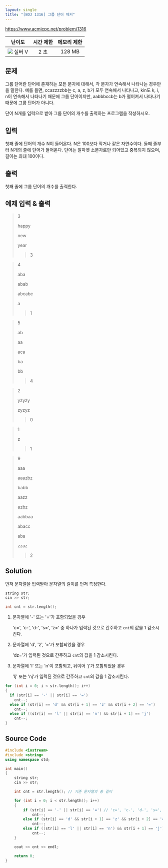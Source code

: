 ```yaml
---
layout: single
title: "[BOJ 1316] 그룹 단어 체커"
---
```


<https://www.acmicpc.net/problem/1316>

|난이도|시간 제한|메모리 제한|
|:---:|:---:|:---:|
|![](https://d2gd6pc034wcta.cloudfront.net/tier/6.svg) 실버 V|2 초|128 MB|

## 문제

그룹 단어란 단어에 존재하는 모든 문자에 대해서, 각 문자가 연속해서 나타나는 경우만을 말한다.
예를 들면, ccazzzzbb는 c, a, z, b가 모두 연속해서 나타나고, kin도 k, i, n이 연속해서 나타나기 때문에 그룹 단어이지만, aabbbccb는 b가 떨어져서 나타나기 때문에 그룹 단어가 아니다.

단어 N개를 입력으로 받아 그룹 단어의 개수를 출력하는 프로그램을 작성하시오.

## 입력

첫째 줄에 단어의 개수 N이 들어온다. N은 100보다 작거나 같은 자연수이다.
둘째 줄부터 N개의 줄에 단어가 들어온다. 단어는 알파벳 소문자로만 되어있고 중복되지 않으며, 길이는 최대 100이다.

## 출력

첫째 줄에 그룹 단어의 개수를 출력한다.

## 예제 입력 & 출력
> 3
> 
> happy
> 
> new
> 
>year
>> 3

> 4
> 
> aba
> 
> abab
> 
> abcabc
> 
> a
>> 1

> 5
> 
> ab
> 
> aa
> 
> aca
> 
> ba
> 
> bb
>> 4

> 2
> 
> yzyzy
> 
> zyzyz
>> 0

> 1
> 
> z
>> 1

> 9
> 
> aaa
> 
> aaazbz
> 
> babb
> 
> aazz
> 
> azbz
> 
> aabbaa
> 
> abacc
> 
> aba
> 
> zzaz
>> 2

## Solution

먼저 문자열을 입력받아 문자열의 길이를 먼저 측정한다.

```c++
string str;
cin >> str;

int cnt = str.length();
```

1. 문자열에 '-' 또는 '='가 포함되었을 경우

   'c=', 'c-', 'd-', 's=', 'z=' 중 하나가 입력된 것으로 간주하고 ```cnt```의 값을 1 감소시킨다.

2. 문자열에 'd', 'z', '='가 포함되었을 경우

   'dz='가 입력된 것으로 간주하고 ```cnt```의 값을 1 감소시킨다.

3. 문자열에 'l' 또는 'n'이 포함되고, 뒤이어 'j'가 포함되었을 경우

   'lj' 또는 'nj'가 입력된 것으로 간주하고 ```cnt```의 값을 1 감소시킨다.

```c++
for (int i = 0; i < str.length(); i++)
{
  if (str[i] == '-' || str[i] == '=')
    cnt--;
  else if (str[i] == 'd' && str[i + 1] == 'z' && str[i + 2] == '=')
    cnt--;
  else if ((str[i] == 'l' || str[i] == 'n') && str[i + 1] == 'j')
    cnt--;
}
```

## Source Code

```c++
#include <iostream>
#include <string>
using namespace std;

int main()
{
	string str;
	cin >> str;

	int cnt = str.length(); // 기존 문자열의 총 길이

	for (int i = 0; i < str.length(); i++)
	{
		if (str[i] == '-' || str[i] == '=') // 'c=', 'c-', 'd-', 's=', 'z=' 중 하나가 입력되었을 때 처리
			cnt--;
		else if (str[i] == 'd' && str[i + 1] == 'z' && str[i + 2] == '=') // 'dz='가 입력되었을 때 처리
			cnt--;
		else if ((str[i] == 'l' || str[i] == 'n') && str[i + 1] == 'j') // 'lj' 또는 'nj'가 입력되었을 때 처리
			cnt--;
	}

	cout << cnt << endl;

	return 0;
}
```
